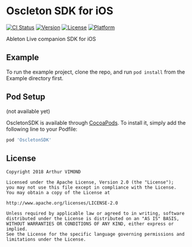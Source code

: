 # Oscleton SDK for iOS

[![CI Status](https://img.shields.io/travis/ArthurVimond/oscleton-ios-sdk.svg?style=flat)](https://travis-ci.org/ArthurVimond/oscleton-ios-sdk)
[![Version](https://img.shields.io/cocoapods/v/OscletonSDK.svg?style=flat)](https://cocoapods.org/pods/OscletonSDK)
[![License](https://img.shields.io/cocoapods/l/OscletonSDK.svg?style=flat)](https://cocoapods.org/pods/OscletonSDK)
[![Platform](https://img.shields.io/cocoapods/p/OscletonSDK.svg?style=flat)](https://cocoapods.org/pods/OscletonSDK)

Ableton Live companion SDK for iOS

## Example

To run the example project, clone the repo, and run `pod install` from the Example directory first.

## Pod Setup

(not available yet)

OscletonSDK is available through [CocoaPods](https://cocoapods.org). To install
it, simply add the following line to your Podfile:

```ruby
pod 'OscletonSDK'
```


## License

```
Copyright 2018 Arthur VIMOND

Licensed under the Apache License, Version 2.0 (the "License");
you may not use this file except in compliance with the License.
You may obtain a copy of the License at

http://www.apache.org/licenses/LICENSE-2.0

Unless required by applicable law or agreed to in writing, software
distributed under the License is distributed on an "AS IS" BASIS,
WITHOUT WARRANTIES OR CONDITIONS OF ANY KIND, either express or implied.
See the License for the specific language governing permissions and
limitations under the License.
```
